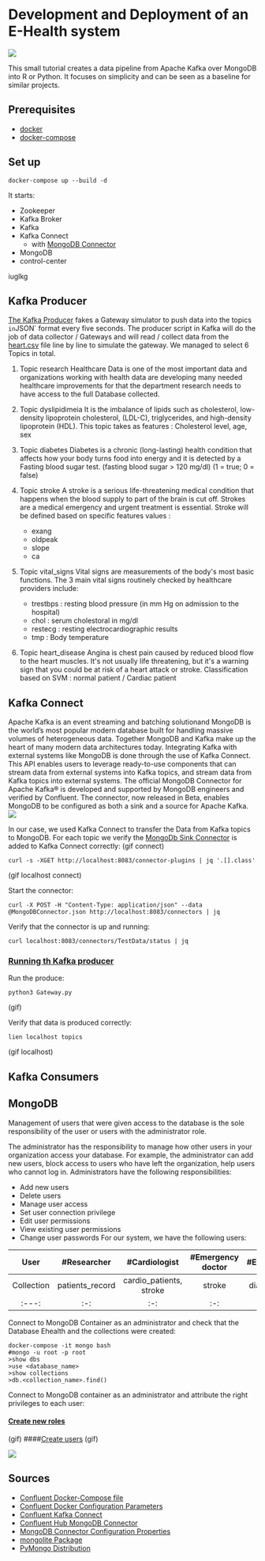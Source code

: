 # Development and Deployment of an E-Health system



![](kafka_architecture.jpg)

This small tutorial creates a data pipeline from Apache Kafka over MongoDB into R or Python.
It focuses on simplicity and can be seen as a baseline for similar projects.

## Prerequisites

* [docker](https://docs.docker.com/get-docker/)
* [docker-compose](https://docs.docker.com/compose/install/)


## Set up
```
docker-compose up --build -d
```

It starts:
* Zookeeper
* Kafka Broker 
* Kafka 
* Kafka Connect
    * with [MongoDB Connector](https://www.confluent.io/hub/mongodb/kafka-connect-mongodb)
* MongoDB 
* control-center


iuglkg
## Kafka Producer

[The Kafka Producer](https://github.com/nadinelabidi/Kafka-Mongo/blob/main/Kafka_file/producer2.py) fakes a Gateway simulator to push data into the topics ` in `JSON` format every five seconds.
The producer script in Kafka will do the job of data collector / Gateways  and will read / collect data from the  [heart.csv](https://www.kaggle.com/datasets/johnsmith88/heart-disease-dataset) file line by line to simulate the gateway. We managed to select 6 Topics in total.
1. Topic research 
Healthcare Data is one of the most important data and organizations working with health data are developing many needed healthcare improvements for that the department research needs to have access to the full Database collected.

2. Topic dyslipidimeia
It is the imbalance of lipids such as cholesterol, low-density lipoprotein cholesterol, (LDL-C), triglycerides, and high-density lipoprotein (HDL).
This topic takes as features : Cholesterol level, age, sex

3. Topic diabetes
Diabetes is a chronic (long-lasting) health condition that affects how your body turns food into energy and it is detected by a Fasting blood sugar test.
(fasting blood sugar > 120 mg/dl) (1 = true; 0 = false)

4. Topic stroke
A stroke is a serious life-threatening medical condition that happens when the blood supply to part of the brain is cut off. Strokes are a medical emergency and urgent treatment is essential.
Stroke will be defined based on specific features values : 
    * exang
    * oldpeak
    * slope
    * ca

5. Topic vital_signs
Vital signs are measurements of the body's most basic functions. The 3 main vital signs routinely checked by healthcare providers include:
     * trestbps : resting blood pressure (in mm Hg on admission to the hospital)
     * chol : serum cholestoral in mg/dl
     * restecg : resting electrocardiographic results
     * tmp  : Body temperature

6. Topic heart_disease
Angina is chest pain caused by reduced blood flow to the heart muscles. It's not usually life threatening, but it's a warning sign that you could be at risk of a heart attack or stroke. 
Classification based on SVM : normal patient / Cardiac patient




## Kafka Connect

Apache Kafka is an event streaming and batching solutionand  MongoDB is the world’s most popular modern database built for handling massive volumes of heterogeneous data. Together MongoDB and Kafka make up the heart of many modern data architectures today.
Integrating Kafka with external systems like MongoDB is done through the use of Kafka Connect. This API enables users to leverage ready-to-use components that can stream data from external systems into Kafka topics, and stream data from Kafka topics into external systems. The official MongoDB Connector for Apache Kafka® is developed and supported by MongoDB engineers and verified by Confluent. The connector, now released in Beta, enables MongoDB to be configured as both a sink and a source for Apache Kafka.
![](MongoDB_connector.jpg)

In our case, we used Kafka Connect to transfer the Data from Kafka topics to MongoDB.
For each topic we verify the [MongoDb Sink Connector](https://github.com/nadinelabidi/Kafka-Mongo/tree/main/Mongodb) is added to Kafka Connect correctly:
(gif connect)
```
curl -s -XGET http://localhost:8083/connector-plugins | jq '.[].class'
```
(gif localhost connect)

Start the connector:
```
curl -X POST -H "Content-Type: application/json" --data @MongoDBConnector.json http://localhost:8083/connectors | jq
```
Verify that the connector is up and running:
```
curl localhost:8083/connectors/TestData/status | jq
```
### [Running th Kafka producer](https://github.com/nadinelabidi/Kafka-Mongo/blob/main/Kafka_file/producer2.py)
Run the produce:
```
python3 Gateway.py
```
(gif)

Verify that data is produced correctly:
```
lien localhost topics
```
(gif localhost)
## Kafka Consumers


## MongoDB 
Management of users that were given access to the database is the sole responsibility of the user or users with the administrator role.

The administrator has the responsibility to manage how other users in your organization access your database. For example, the administrator can add new users, block access to users who have left the organization, help users who cannot log in.
Administrators have the following responsibilities:
* Add new users
* Delete users
* Manage user access
* Set user connection privilege
* Edit user permissions
* View existing user permissions
* Change user passwords 
For our system, we have the following users: 

| User       | #Researcher     | #Cardiologist           | #Emergency doctor | #Endocrinologist | #Lipiodologist        | #Nurse                           | 
| :---:      | :-:             | :-:                     | :-:               |              :-: | :-:                   | :-:                              | 
| Collection | patients_record | cardio_patients, stroke | stroke            | diabete_patients | dyslipidemia_patients | patients_record, abnormal_vitals |
| :---:      | :-:             | :-:                     | :-:               |              :-: | :-:                   | :-:                              | 


Connect to MongoDB Container as an administrator and check that the Database Ehealth and the collections were created:
```
docker-compose -it mongo bash
#mongo -u root -p root
>show dbs
>use <database_name>
>show collections
>db.<collection_name>.find()
```
Connect to MongoDB container as an administrator and attribute the right privileges to each user:
#### [Create new roles]()
(gif)
####[Create users]()
(gif)



![](MongoDB.gif)



## Sources

* [Confluent Docker-Compose file](https://github.com/confluentinc/cp-all-in-one/blob/6.1.1-post/cp-all-in-one/docker-compose.yml)
* [Confluent Docker Configuration Parameters](https://docs.confluent.io/platform/current/installation/docker/config-reference.html)
* [Confluent Kafka Connect](https://docs.confluent.io/home/connect/userguide.html#installing-kconnect-plugins)
* [Confluent Hub MongoDB Connector](https://www.confluent.io/hub/mongodb/kafka-connect-mongodb)
* [MongoDB Connector Configuration Properties](https://docs.mongodb.com/kafka-connector/current/kafka-sink-properties/)
* [mongolite Package](https://cran.r-project.org/web/packages/mongolite/mongolite.pdf)
* [PyMongo Distribution](https://pymongo.readthedocs.io/en/stable/)


